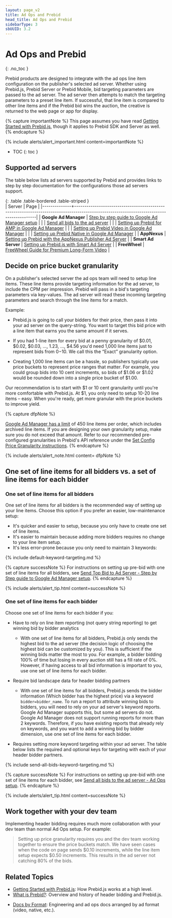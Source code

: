 ```yaml
---
layout: page_v2
title: Ad Ops and Prebid
head_title: Ad Ops and Prebid
sidebarType: 3
sbUUID: 3.2
---
```




# Ad Ops and Prebid
{: .no_toc }

Prebid products are designed to integrate with the ad ops line item configuration on the publisher's selected ad server. Whether using Prebid.js, Prebid Server or Prebid Mobile, bid targeting parameters are passed to the ad server. The ad server then attempts to  match the targeting parameters to a preset line item. If successful, that line item is compared to other line items and if the Prebid bid wins the auction, the creative is returned to the web page or app for display.

{% capture importantNote %}
This page assumes you have read [Getting Started with Prebid.js]({{site.baseurl}}/overview/getting-started.html), though it applies to Prebid SDK and Server as well.
{% endcapture %}

{% include alerts/alert_important.html content=importantNote %}

* TOC
{: toc }

## Supported ad servers

The table below lists ad servers supported by Prebid and provides links to step by step documentation for the configurations those ad servers support.

{: .table .table-bordered .table-striped }  
| Server       | Page                                                                                                                                    |
|--------------+-----------------------------------------------------------------------------------------------------------------------------------------|
| **Google Ad Manager**      | [Step by step guide to Google Ad Manager setup]({{site.baseurl}}/adops/step-by-step.html)                                                          |
|              | [Send all bids to the ad server]({{site.baseurl}}/adops/send-all-bids-adops.html)                                                    |
|              | [Setting up Prebid for AMP in Google Ad Manager]({{site.baseurl}}/adops/setting-up-prebid-for-amp-in-dfp.html)                                     |
|              | [Setting up Prebid Video in Google Ad Manager]({{site.baseurl}}/adops/setting-up-prebid-video-in-dfp.html)                                         |
|              | [Setting up Prebid Native in Google Ad Manager]({{site.baseurl}}/adops/setting-up-prebid-native-in-dfp.html)                                       |
| **AppNexus** | [Setting up Prebid with the AppNexus Publisher Ad Server]({{site.baseurl}}/adops/setting-up-prebid-with-the-appnexus-ad-server.html) |
| **Smart Ad Server** | [Setting up Prebid.js with Smart Ad Server]({{site.baseurl}}/adops/setting-up-prebidjs-with-Smart-Ad-Server.html) |
| **FreeWheel** | [FreeWheel Guide for Premium Long-Form Video]({{site.baseurl}}/adops/setting-up-prebid-video-in-freewheel.html) |

## Decide on price bucket granularity

On a publisher's selected server the ad ops team will need to setup line items. These line items provide targeting information for the ad server, to include the CPM per impression. Prebid will pass in a bid's targeting parameters via key-values. The ad server will read these incoming targeting parameters and search through the line items for a match.

Example:

* Prebid.js is going to call your bidders for their price, then pass it into your ad server on the query-string. You want to target this bid price with a line item that earns you the same amount if it serves.

* If you had 1-line item for every bid at a penny granularity of $0.01, $0.02, $0.03, ..., 1.23, ..., $4.56 you'd need 1,000 line items just to represent bids from $0-$10. We call this the “Exact” granularity option.

* Creating 1,000 line items can be a hassle, so publishers typically use price buckets to represent price ranges that matter. For example, you could group bids into 10 cent increments, so bids of $1.06 or $1.02 would be rounded down into a single price bucket of $1.00.

Our recommendation is to start with $1 or 10 cent granularity until you're more comfortable with Prebid.js. At $1, you only need to setup 10-20 line items – easy. When you're ready, get more granular with the price buckets to improve yield.

{% capture dfpNote %}

[Google Ad Manager has a limit](https://support.google.com/admanager/answer/1628457?hl=en#Trafficking) of 450 line items per order, which includes archived line items. If you are designing your own granularity setup, make sure you do not exceed that amount. Refer to our recommended pre-configured granularities in Prebid's API reference under the [Set Config Price Granularity instructions](/dev-docs/publisher-api-reference.html#setConfig-Price-Granularity).
{% endcapture %}

{% include alerts/alert_note.html content= dfpNote %}


## One set of line items for all bidders vs. a set of line items for each bidder

### One set of line items for all bidders

One set of line items for all bidders is the recommended way of setting up your line items.  Choose this option if you prefer an easier, low-maintenance setup:

- It's quicker and easier to setup, because you only have to create one set of line items.
- It's easier to maintain because adding more bidders requires no change to your line item setup.
- It's less error-prone because you only need to maintain 3 keywords:

{% include default-keyword-targeting.md %}


{% capture successNote %}
For instructions on setting up pre-bid with one set of line items for all bidders, see [Send Top Bid to Ad Server - Step by Step guide to Google Ad Manager setup](/adops/step-by-step.html).
{% endcapture %}

{% include alerts/alert_tip.html content=successNote %}


### One set of line items for each bidder

Choose one set of line items for each bidder if you:

- Have to rely on line item reporting (not query string reporting) to get winning bid by bidder analytics
    - With one set of line items for all bidders, Prebid.js only sends the highest bid to the ad server (the decision logic of choosing the highest bid can be customized by you). This is sufficient if the winning bids matter the most to you. For example, a bidder bidding 100% of time but losing in every auction still has a fill rate of 0%. However, if having access to all bid information is important to you, use one set of line items for each bidder.

- Require bid landscape data for header bidding partners
    - With one set of line items for all bidders, Prebid.js sends the bidder information (Which bidder has the highest price) via a keyword `bidder=bidder_name`. To run a report to attribute winning bids to bidders, you will need to rely on your ad server's keyword reports. Google Ad Manager supports this, but some ad servers do not. Google Ad Manager does not support running reports for more than 2 keywords. Therefore, if you have existing reports that already rely on keywords, and you want to add a winning bid by bidder dimension, use one set of line items for each bidder.

- Requires setting more keyword targeting within your ad server. The table below lists the required and optional keys for targeting with each of your header bidder partners.

{% include send-all-bids-keyword-targeting.md %}

{% capture successNote %}
For instructions on setting up pre-bid with one set of line items for each bidder, see [Send all bids to the ad server - Ad Ops setup](/adops/send-all-bids-adops.html).
{% endcapture %}

{% include alerts/alert_tip.html content=successNote %}

## Work together with your dev team

Implementing header bidding requires much more collaboration with your dev team than normal Ad Ops setup. For example:

> Setting up price granularity requires you and the dev team working together to ensure the price buckets match. We have seen cases when the code on page sends $0.10 increments, while the line item setup expects $0.50 increments. This results in the ad server not catching 80% of the bids.

## Related Topics

- [Getting Started with Prebid.js]({{site.baseurl}}/overview/getting-started.html): How Prebid.js works at a high level.
- [What is Prebid?]({{site.baseurl}}/overview/intro.html): Overview and history of header bidding and Prebid.js.
+ [Docs by Format]({{site.baseurl}}/dev-docs/docs-by-format.html): Engineering and ad ops docs arranged by ad format (video, native, etc.).
